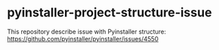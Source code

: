 # pyinstaller-project-structure-issue
This repository describe issue with Pyinstaller structure: https://github.com/pyinstaller/pyinstaller/issues/4550
